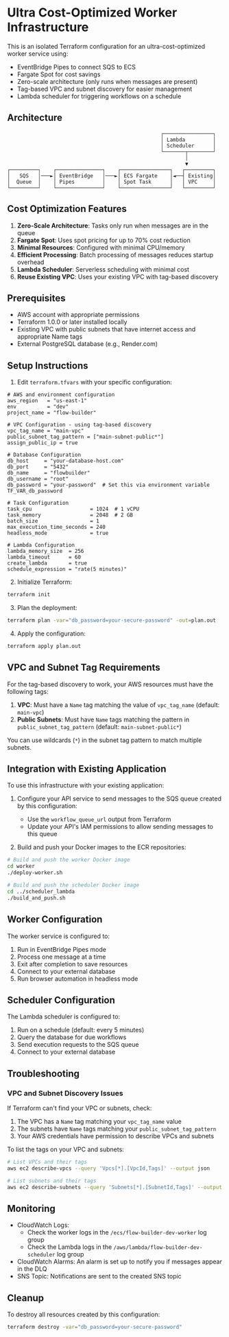 # Ultra Cost-Optimized Worker Infrastructure

This is an isolated Terraform configuration for an ultra-cost-optimized worker service using:
- EventBridge Pipes to connect SQS to ECS
- Fargate Spot for cost savings
- Zero-scale architecture (only runs when messages are present)
- Tag-based VPC and subnet discovery for easier management
- Lambda scheduler for triggering workflows on a schedule

## Architecture

```
                                                  ┌────────────────┐
                                                  │ Lambda         │
                                                  │ Scheduler      │
                                                  └───────┬────────┘
                                                          │
                                                          ▼
┌─────────┐    ┌───────────────┐    ┌────────────────┐   ┌─────────┐
│   SQS   │───►│ EventBridge   │───►│ ECS Fargate    │◄──┤ Existing│
│  Queue  │    │ Pipes         │    │ Spot Task      │   │ VPC     │
└─────────┘    └───────────────┘    └────────────────┘   └─────────┘
```

## Cost Optimization Features

1. **Zero-Scale Architecture**: Tasks only run when messages are in the queue
2. **Fargate Spot**: Uses spot pricing for up to 70% cost reduction
3. **Minimal Resources**: Configured with minimal CPU/memory
4. **Efficient Processing**: Batch processing of messages reduces startup overhead
5. **Lambda Scheduler**: Serverless scheduling with minimal cost
6. **Reuse Existing VPC**: Uses your existing VPC with tag-based discovery

## Prerequisites

- AWS account with appropriate permissions
- Terraform 1.0.0 or later installed locally
- Existing VPC with public subnets that have internet access and appropriate Name tags
- External PostgreSQL database (e.g., Render.com)

## Setup Instructions

1. Edit `terraform.tfvars` with your specific configuration:

```hcl
# AWS and environment configuration
aws_region   = "us-east-1"
env          = "dev"
project_name = "flow-builder"

# VPC Configuration - using tag-based discovery
vpc_tag_name = "main-vpc"
public_subnet_tag_pattern = ["main-subnet-public*"]
assign_public_ip = true

# Database Configuration
db_host     = "your-database-host.com"
db_port     = "5432"
db_name     = "flowbuilder"
db_username = "root"
db_password = "your-password"  # Set this via environment variable TF_VAR_db_password

# Task Configuration
task_cpu                   = 1024  # 1 vCPU
task_memory                = 2048  # 2 GB
batch_size                 = 1
max_execution_time_seconds = 240
headless_mode              = true

# Lambda Configuration
lambda_memory_size  = 256
lambda_timeout      = 60
create_lambda       = true
schedule_expression = "rate(5 minutes)"
```

2. Initialize Terraform:

```bash
terraform init
```

3. Plan the deployment:

```bash
terraform plan -var="db_password=your-secure-password" -out=plan.out
```

4. Apply the configuration:

```bash
terraform apply plan.out
```

## VPC and Subnet Tag Requirements

For the tag-based discovery to work, your AWS resources must have the following tags:

1. **VPC**: Must have a `Name` tag matching the value of `vpc_tag_name` (default: `main-vpc`)
2. **Public Subnets**: Must have `Name` tags matching the pattern in `public_subnet_tag_pattern` (default: `main-subnet-public*`)

You can use wildcards (`*`) in the subnet tag pattern to match multiple subnets.

## Integration with Existing Application

To use this infrastructure with your existing application:

1. Configure your API service to send messages to the SQS queue created by this configuration:
   - Use the `workflow_queue_url` output from Terraform
   - Update your API's IAM permissions to allow sending messages to this queue

2. Build and push your Docker images to the ECR repositories:

```bash
# Build and push the worker Docker image
cd worker
./deploy-worker.sh

# Build and push the scheduler Docker image
cd ../scheduler_lambda
./build_and_push.sh
```

## Worker Configuration

The worker service is configured to:

1. Run in EventBridge Pipes mode
2. Process one message at a time
3. Exit after completion to save resources
4. Connect to your external database
5. Run browser automation in headless mode

## Scheduler Configuration

The Lambda scheduler is configured to:

1. Run on a schedule (default: every 5 minutes)
2. Query the database for due workflows
3. Send execution requests to the SQS queue
4. Connect to your external database

## Troubleshooting

### VPC and Subnet Discovery Issues

If Terraform can't find your VPC or subnets, check:

1. The VPC has a `Name` tag matching your `vpc_tag_name` value
2. The subnets have `Name` tags matching your `public_subnet_tag_pattern`
3. Your AWS credentials have permission to describe VPCs and subnets

To list the tags on your VPC and subnets:

```bash
# List VPCs and their tags
aws ec2 describe-vpcs --query 'Vpcs[*].[VpcId,Tags]' --output json

# List subnets and their tags
aws ec2 describe-subnets --query 'Subnets[*].[SubnetId,Tags]' --output json
```

## Monitoring

- CloudWatch Logs:
  - Check the worker logs in the `/ecs/flow-builder-dev-worker` log group
  - Check the Lambda logs in the `/aws/lambda/flow-builder-dev-scheduler` log group
- CloudWatch Alarms: An alarm is set up to notify you if messages appear in the DLQ
- SNS Topic: Notifications are sent to the created SNS topic

## Cleanup

To destroy all resources created by this configuration:

```bash
terraform destroy -var="db_password=your-secure-password"
```
